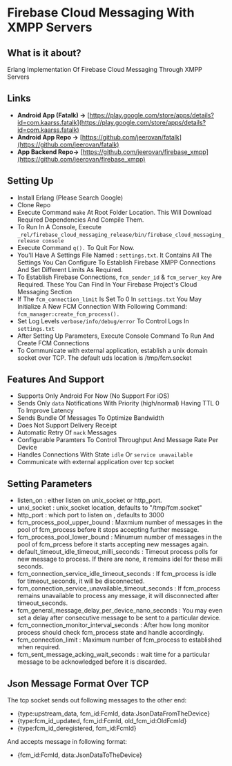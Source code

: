 # Firebase Cloud Messaging With XMPP Servers

## What is it about?
Erlang Implementation Of Firebase Cloud Messaging Through XMPP Servers

## Links
- **Android App (Fatalk) ->** [https://play.google.com/store/apps/details?id=com.kaarss.fatalk](https://play.google.com/store/apps/details?id=com.kaarss.fatalk)
- **Android App Repo ->** [https://github.com/jeerovan/fatalk](https://github.com/jeerovan/fatalk)
- **App Backend Repo->** [https://github.com/jeerovan/firebase_xmpp](https://github.com/jeerovan/firebase_xmpp)

## Setting Up
- Install Erlang (Please Search Google)
- Clone Repo
- Execute Command `make` At Root Folder Location. This Will Download Required Dependencies And Compile Them.
- To Run In A Console, Execute `_rel/firebase_cloud_messaging_release/bin/firebase_cloud_messaging_release console`
- Execute Command `q().` To Quit For Now.
- You'll Have A Settings File Named : `settings.txt`. It Contains All The Settings You Can Configure To Establish Firebase XMPP Connections And Set Different Limits As Required.
- To Establish Firebase Connections, `fcm_sender_id` & `fcm_server_key` Are Required. These You Can Find In Your Firebase Project's Cloud Messaging Section
- If The `fcm_connection_limit` Is Set To 0 In `settings.txt` You May Initialize A New FCM Connection With Following Command: `fcm_manager:create_fcm_process().`
- Set Log Levels `verbose/info/debug/error` To Control Logs In `settings.txt`
- After Setting Up Parameters, Execute Console Command To Run And Create FCM Connections
- To Communicate with external application, establish a unix domain socket over TCP. The default uds location is /tmp/fcm.socket

## Features And Support
- Supports Only Android For Now (No Support For iOS)
- Sends Only `data` Notifications With Priority (high/normal) Having TTL 0 To Improve Latency
- Sends Bundle Of Messages To Optimize Bandwidth
- Does Not Support Delivery Receipt
- Automatic Retry Of `nack` Messages
- Configurable Paramters To Control Throughput And Message Rate Per Device
- Handles Connections With State `idle` Or `service unavailable`
- Communicate with external application over tcp socket

## Setting Parameters
- listen_on : either listen on unix_socket or http_port.
- unxi_socket : unix_socket location, defaults to "/tmp/fcm.socket"
- http_port : which port to listen on , defaults to 3000
- fcm_process_pool_upper_bound : Maxmium number of messages in the pool of fcm_process before it stops accepting further message.
- fcm_process_pool_lower_bound : Minumum number of messages in the pool of fcm_prcess before it starts accepting new messages again.
- default_timeout_idle_timeout_milli_seconds : Timeout process polls for new message to process. If there are none, it remains idel for these milli seconds.
- fcm_connection_service_idle_timeout_seconds : If fcm_process is idle for timeout_seconds, it will be disconnected.
- fcm_connection_service_unavailable_timeout_seconds : If fcm_process remains unavailable to process any message, it will disconnected after timeout_seconds.
- fcm_general_message_delay_per_device_nano_seconds : You may even set a delay after consecutive message to be sent to a particular device.
- fcm_connection_monitor_interval_seconds : After how long monitor process should check fcm_process state and handle accordingly.
- fcm_connection_limit : Maximum number of fcm_process to established when required.
- fcm_sent_message_acking_wait_seconds : wait time for a particular message to be acknowledged before it is discarded.

## Json Message Format Over TCP
The tcp socket sends out following messages to the other end:
- {type:upstream_data, fcm_id:FcmId, data:JsonDataFromTheDevice}
- {type:fcm_id_updated, fcm_id:FcmId, old_fcm_id:OldFcmId}
- {type:fcm_id_deregistered, fcm_id:FcmId}

And accepts message in following format:
- {fcm_id:FcmId, data:JsonDataToTheDevice}
